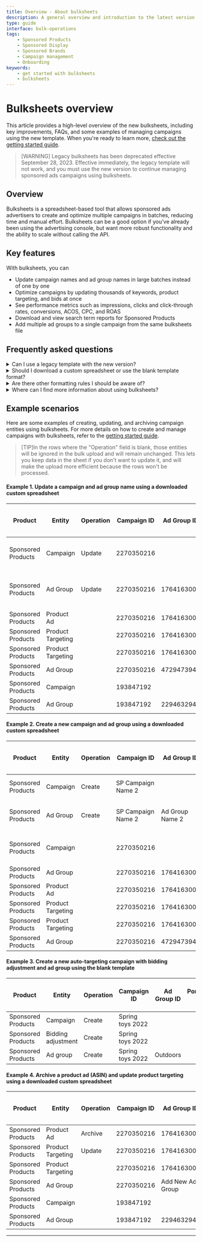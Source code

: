 ```yaml
---
title: Overview - About bulksheets 
description: A general overview and introduction to the latest version of bulksheets. Includes key new features, general FAQs, and a few examples to get you started. Intended as an entry point to the new bulksheets help content.
type: guide
interface: bulk-operations
tags:
    - Sponsored Products
    - Sponsored Display
    - Sponsored Brands
    - Campaign management
    - Onboarding
keywords:
    - get started with bulksheets
    - bulksheets  
---
```


# Bulksheets overview

This article provides a high-level  overview of the new bulksheets, including key improvements, FAQs, and some examples of managing campaigns using the new template. When you're ready to learn more, [check out the getting started guide](bulksheets/2-0/get-started-with-bulksheets-part1).

>[WARNING] Legacy bulksheets has been deprecated effective September 28, 2023. Effective immediately, the legacy template will not work, and you must use the new version to continue managing sponsored ads campaigns using bulksheets.  

## Overview
Bulksheets is a spreadsheet-based tool that allows sponsored ads advertisers to create and optimize multiple campaigns in batches, reducing time and manual effort. Bulksheets can be a good option if you’ve already been using the advertising console, but want more robust functionality and the ability to scale without calling the API.

## Key features
With bulksheets, you can

* Update campaign names and ad group names in large batches instead of one by one
* Optimize campaigns by updating thousands of keywords, product targeting, and bids at once
* See performance metrics such as impressions, clicks and click-through rates, conversions, ACOS, CPC, and ROAS
* Download and view search term reports for Sponsored Products 
* Add multiple ad groups to a single campaign from the same bulksheets file

## Frequently asked questions

<details>
<summary>Can I use a legacy template with the new version?</summary>
No. If you upload a legacy spreadsheet, you will see errors. You can [check out a side-by-side comparison of the two templates here](bulksheets/2-0/migration-guide#side-by-side-comparisons) for an idea of the differences between the previous template and the latest version.
</details>

<details>
<summary>Should I download a custom spreadsheet or use the blank template format?</summary>
Either option will work. If you [create and download a custom spreadsheet](bulksheets/2-0/get-started-with-bulksheets-part1#how-to-create-and-download-a-custom-spreadsheet) the file will contain past campaign data and additional columns with read-only data and performance metrics. These additional columns will not affect the upload, so you can leave them intact if you use the downloaded custom spreadsheet. If you start with the blank template, you will see fewer columns and no pre-filled data. The examples below will give you an idea of what each scenario would look like, and you can see more details in the [overview for updating campaigns](bulksheets/2-0/campaign-update-overview). 
 </details>


<details>
<summary>Are there other formatting rules I should be aware of?</summary>
Yes, review these tips about formatting in bulksheet: <br><br> **Dates**: For campaign start and end dates, the format must be YYYYMMDD. December 17, 2023 would be entered as 20231217. <br><br> **Percentages**: Numbers intended to be percentages should be entered as whole numbers, with no symbols or decimals. A bidding adjustment of 25% would be entered as 25. <br><br> **Percentages exception for Sponsored Brands**: Due to the API structure of Sponsored Brands, you should use the percentage symbol to define a bid multiplier for Sponsored Brands campaigns, either a positive or negative value. For instance, a forty percent multiplier would be written as 40%. A negative sixty percent multiplier would be -60%. Learn more about [creating Sponsored Brands campaigns in bulksheets](bulksheets/2-0/create-sb-campaign). <br><br>  **Commas**: Numbers should not include commas. For instance, when writing fifteen hundred, you would write 1500 (NOT 1,500). <br><br> **Bid**: For the CPC bid amount, do not use money symbols or commas. For example, to bid 75 cents, enter **0.75**. To bid one dollar, enter **1**. Also, there is a 2-place decimal limit. If you enter a number with more than 2 decimal places, we will automatically round to a 2-place decimal figure. For example, if you enter 0.756, we will round to 0.76. If you enter 0.754, we will round to 0.75 <br><br> **Portfolios**: When you create a new portfolio, the first two fields (Product and Entity) require strict formatting. The “Product” field should include **Portfolios** (plural, with the “s”). The “Entity” field should include **Portfolio** (singular, without the “s”). 
</details>

<details>
<summary>Where can I find more information about using bulksheets? </summary>
We recommend starting with the [getting started guide](bulksheets/2-0/get-started-with-bulksheets-part1).
</details>

## Example scenarios

Here are some examples of creating, updating, and archiving campaign entities using bulksheets. For more details on how to create and manage campaigns with bulksheets, refer to the [getting started guide](bulksheets/2-0/get-started-with-bulksheets-part1). 

>[TIP]In the rows where the "Operation" field is blank, those entities will be ignored in the bulk upload and will remain unchanged. This lets you keep data in the sheet if you don't want to update it, and will make the upload more efficient because the rows won't be processed. 

#### Example 1. Update a campaign and ad group name using a downloaded custom spreadsheet

|Product	|Entity	|Operation	|Campaign ID	|Ad Group ID	|Portfolio ID	|Ad ID (Read only)	|Keyword ID (Read only)	|Product Targeting ID (Read only)	|Campaign Name	|Ad Group Name	|Start Date	|End Date	|Targeting Type	|State	|Daily Budget	|SKU	|ASIN	|Ad Group Default Bid	|Bid	|Keyword Text	|Match Type	|Bidding Strategy	|Placement	|Percentage	|Product Targeting Expression	|
|---	|---	|---	|---	|---	|---	|---	|---	|---	|---	|---	|---	|---	|---	|---	|---	|---	|---	|---	|---	|---	|---	|---	|---	|---	|---	|
|Sponsored Products	|Campaign	|Update	|2270350216	|	|	|	|	|	|New Campaign Name 1	|	|20220325	|20221231	|AUTO	|enabled	|15	|	|	|	|	|	|	|Dynamic bids - up and down	|	|	|	|
|Sponsored Products	|Ad Group	|Update	|2270350216	|1764163005	|	|	|	|	|	|New Ad Group Name 1	|	|	|	|enabled	|	|	|	|0.5	|	|	|	|	|	|	|	|
|Sponsored Products	|Product Ad	|	|2270350216	|1764163005	|	|1626147106	|	|	|	|	|	|	|	|enabled	|	|	|B01N05APQY	|	|	|	|	|	|	|	|	|
|Sponsored Products	|Product Targeting	|	|2270350216	|1764163005	|	|	|	|1475350320	|	|	|	|	|	|paused	|	|	|	|	|	|	|	|	|	|	|close-match	|
|Sponsored Products	|Product Targeting	|	|2270350216	|1764163005	|	|	|	|15431673257	|	|	|	|	|	|enabled	|	|	|	|	|	|	|	|	|	|	|loose-match	|
|Sponsored Products	|Ad Group	|	|2270350216	|472947394	|	|	|	|	|	|	|	|	|	|enabled	|	|	|	|0.25	|	|	|	|	|	|	|	|
|Sponsored Products	|Campaign	|	|193847192	|	|	|	|	|	|	|	|20220411	|	|Auto	|enabled	|10	|	|	|	|	|	|	|Fixed bid	|	|	|	|
|Sponsored Products	|Ad Group	|	|193847192	|2294632947	|	|	|	|	|	|	|	|	|	|enabled	|	|	|	|0.75	|	|	|	|	|	|	|	|

#### Example 2. Create a new campaign and ad group using a downloaded custom spreadsheet

|Product	|Entity	|Operation	|Campaign ID	|Ad Group ID	|Portfolio ID	|Ad ID (Read only)	|Keyword ID (Read only)	|Product Targeting ID (Read only)	|Campaign Name	|Ad Group Name	|Start Date	|End Date	|Targeting Type	|State	|Daily Budget	|SKU	|ASIN	|Ad Group Default Bid	|Bid	|Keyword Text	|Match Type	|Bidding Strategy	|Placement	|Percentage	|Product Targeting Expression	|
|---	|---	|---	|---	|---	|---	|---	|---	|---	|---	|---	|---	|---	|---	|---	|---	|---	|---	|---	|---	|---	|---	|---	|---	|---	|---	|
|Sponsored Products	|Campaign	|Create	|SP Campaign Name 2	|	|	|	|	|	|SP Campaign Name 2	|	|20220411	|	|Auto	|enabled	|10	|	|	|	|	|	|	|Fixed bid	|	|	|	|
|Sponsored Products	|Ad Group	|Create	|SP Campaign Name 2	|Ad Group Name 2	|	|	|	|	|	|Ad Group Name 2	|	|	|	|enabled	|	|	|	|0.75	|	|	|	|	|	|	|	|
|Sponsored Products	|Campaign	|	|2270350216	|	|	|	|	|	|	|	|20220325	|20221231	|AUTO	|enabled	|15	|	|	|	|	|	|	|Dynamic bids - up and down	|	|	|	|
|Sponsored Products	|Ad Group	|	|2270350216	|1764163005	|	|	|	|	|	|	|	|	|	|enabled	|	|	|	|0.5	|	|	|	|	|	|	|	|
|Sponsored Products	|Product Ad	|	|2270350216	|1764163005	|	|1626147106	|	|	|	|	|	|	|	|enabled	|	|	|B01N05APQY	|	|	|	|	|	|	|	|	|
|Sponsored Products	|Product Targeting	|	|2270350216	|1764163005	|	|	|	|1475350320	|	|	|	|	|	|paused	|	|	|	|	|	|	|	|	|	|	|close-match	|
|Sponsored Products	|Product Targeting	|	|2270350216	|1764163005	|	|	|	|15431673257	|	|	|	|	|	|enabled	|	|	|	|	|	|	|	|	|	|	|loose-match	|
|Sponsored Products	|Ad Group	|	|2270350216	|472947394	|	|	|	|	|	|	|	|	|	|enabled	|	|	|	|0.25	|	|	|	|	|	|	|	|

#### Example 3. Create a new auto-targeting campaign with bidding adjustment and ad group using the blank template

|Product	|Entity	|Operation	|Campaign ID	|Ad Group ID	|Portfolio ID	|Ad ID	|Keyword ID	|Product Targeting ID	|Campaign Name	|Ad Group Name	|Start Date	|End Date	|Targeting Type	|State	|Daily Budget	|SKU	|ASIN	|Ad Group Default Bid	|Bid	|Keyword Text	|Match Type	|Bidding Strategy	|Placement	|Percentage	|Product Targeting Expression	|
|---	|---	|---	|---	|---	|---	|---	|---	|---	|---	|---	|---	|---	|---	|---	|---	|---	|---	|---	|---	|---	|---	|---	|---	|---	|---	|
|Sponsored Products	|Campaign	|Create	|Spring toys 2022	|	|	|	|	|	|Spring toys 2022	|	|20220401	|	|Auto	|Enabled	|100	|	|	|	|	|	|	|Fixed bid	|	|	|	|
|Sponsored Products	|Bidding adjustment	|Create	|Spring toys 2022	|	|	|	|	|	|	|	|	|	|	|	|	|	|	|	|	|	|	|Fixed bid	|placementTop	|35	|	|
|Sponsored Products	|Ad group	|Create	|Spring toys 2022	|Outdoors	|	|	|	|	|	|Outdoors	|	|	|	|Enabled	|	|	|	|0.75	|	|	|	|	|	|	|	|

#### Example 4. Archive a product ad (ASIN) and update product targeting using a downloaded custom spreadsheet

|Product	|Entity	|Operation	|Campaign ID	|Ad Group ID	|Portfolio ID	|Ad ID (Read only)	|Keyword ID (Read only)	|Product Targeting ID (Read only)	|Campaign Name	|Ad Group Name	|Start Date	|End Date	|Targeting Type	|State	|Daily Budget	|SKU	|ASIN	|Ad Group Default Bid	|Bid	|Keyword Text	|Match Type	|Bidding Strategy	|Placement	|Percentage	|Product Targeting Expression	|
|---	|---	|---	|---	|---	|---	|---	|---	|---	|---	|---	|---	|---	|---	|---	|---	|---	|---	|---	|---	|---	|---	|---	|---	|---	|---	|
|Sponsored Products	|Product Ad	|Archive	|2270350216	|1764163005	|	|1626147106	|	|	|	|	|	|	|	|enabled	|	|	|B01N05APQY	|	|	|	|	|	|	|	|	|
|Sponsored Products	|Product Targeting	|Update	|2270350216	|1764163005	|	|	|	|1475350320	|	|	|	|	|	|paused	|	|	|	|	|	|	|	|	|	|	|close-match	|
|Sponsored Products	|Product Targeting	|	|2270350216	|1764163005	|	|	|	|15431673257	|	|	|	|	|	|enabled	|	|	|	|	|	|	|	|	|	|	|loose-match	|
|Sponsored Products	|Ad Group	|	|2270350216	|Add New Ad Group	|	|	|	|	|	|	|	|	|	|enabled	|	|	|	|0.25	|	|	|	|	|	|	|	|
|Sponsored Products	|Campaign	|	|193847192	|	|	|	|	|	|	|	|20220411	|	|Auto	|enabled	|10	|	|	|	|	|	|	|Fixed bid	|	|	|	|
|Sponsored Products	|Ad Group	|	|193847192	|2294632947	|	|	|	|	|	|	|	|	|	|enabled	|	|	|	|0.75	|	|	|	|	|	|	|	|
* * *